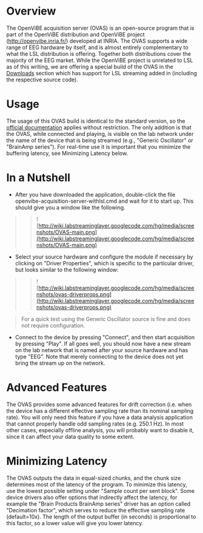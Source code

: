 # Overview #

The OpenViBE acquisition server (OVAS) is an open-source program that is part of the OpenViBE distribution and OpenViBE project (http://openvibe.inria.fr/) developed at INRIA. The OVAS supports a wide range of EEG hardware by itself, and is almost entirely complementary to what the LSL distribution is offering. Together both distributions cover the majority of the EEG market. While the OpenViBE project is unrelated to LSL as of this writing, we are offering a special build of the OVAS in the [Downloads](http://code.google.com/p/labstreaminglayer/downloads/list) section which has support for LSL streaming added in (including the respective source code).

# Usage #

The usage of this OVAS build is identical to the standard version, so the [official documentation](http://openvibe.inria.fr/acquisition-server/) applies without restriction. The only addition is that the OVAS, while connected and playing, is visible on the lab network under the name of the device that is being streamed (e.g., "Generic Oscillator" or "BrainAmp series"). For real-time use it is important that you minimize the buffering latency, see Minimizing Latency below.

# In a Nutshell #

  * After you have downloaded the application, double-click the file openvibe-acquisition-server-withlsl.cmd and wait for it to start up. This should give you a window like the following.
> > ![http://wiki.labstreaminglayer.googlecode.com/hg/media/screenshots/OVAS-main.png](http://wiki.labstreaminglayer.googlecode.com/hg/media/screenshots/OVAS-main.png)

  * Select your source hardware and configure the module if necessary by clicking on "Driver Properties", which is specific to the particular driver, but looks similar to the following window:
> > ![http://wiki.labstreaminglayer.googlecode.com/hg/media/screenshots/ovas-driverprops.png](http://wiki.labstreaminglayer.googlecode.com/hg/media/screenshots/ovas-driverprops.png)


> For a quick test using the Generic Oscillator source is fine and does not require configuration.

  * Connect to the device by pressing "Connect", and then start acquisition by pressing "Play". If all goes well, you should now have a new stream on the lab network that is named after your source hardware  and has type "EEG". Note that merely connecting to the device does not yet bring the stream up on the network.

# Advanced Features #
The OVAS provides some advanced features for drift correction (i.e. when the device has a different effective sampling rate than its nominal sampling rate).  You will only need this feature if you have a data analysis application that cannot properly handle odd sampling rates (e.g. 250.1 Hz). In most other cases, especially offline analysis, you will probably want to disable it, since it can affect your data quality to some extent.

# Minimizing Latency #
The OVAS outputs the data in equal-sized chunks, and the chunk size determines most of the latency of the program. To minimize this latency, use the lowest possible setting under "Sample count per sent block". Some device drivers also offer options that indirectly affect the latency, for example the "Brain Products BrainAmp series" driver has an option called "Decimation factor", which serves to reduce the effective sampling rate (default=10x). The length of the output buffer (in seconds) is proportional to this factor, so a lower value will give you lower latency.